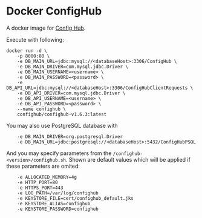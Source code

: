 # Docker ConfigHub
A docker image for [Config Hub](https://www.confighub.com/).

Execute with following:
```
docker run -d \
    -p 8080:80 \
    -e DB_MAIN_URL=jdbc:mysql://<databaseHost>:3306/ConfigHub \
    -e DB_MAIN_DRIVER=com.mysql.jdbc.Driver \
    -e DB_MAIN_USERNAME=<username> \
    -e DB_MAIN_PASSWORD=<password> \
    -e DB_API_URL=jdbc:mysql://<databaseHost>:3306/ConfigHubClientRequests \
    -e DB_API_DRIVER=com.mysql.jdbc.Driver \
    -e DB_API_USERNAME=<username> \
    -e DB_API_PASSWORD=<password> \
    --name confighub \
    confighub/confighub-v1.6.3:latest
```

You may also use PostgreSQL database with
```
    -e DB_MAIN_DRIVER=org.postgresql.Driver
    -e DB_MAIN_URL=jdbc:postgresql://<databaseHost>:5432/ConfigHubPSQL
```

And you may specify parameters from the `/confighub-<version>/confighub.sh`.  Shown are default values
which will be applied if these parameters are omited:
```
    -e ALLOCATED_MEMORY=4g
    -e HTTP_PORT=80
    -e HTTPS_PORT=443
    -e LOG_PATH=/var/log/confighub
    -e KEYSTORE_FILE=cert/confighub_default.jks
    -e KEYSTORE_ALIAS=confighub
    -e KEYSTORE_PASSWORD=confighub
```
